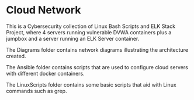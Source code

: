 # Cloud Network

This is a Cybersecurity collection of Linux Bash Scripts and ELK Stack Project, where 4 servers running vulnerable DVWA containers plus a jumpbox and a server running an ELK Server container. 

The Diagrams folder contains network diagrams illustrating the architecture created.

The Ansible folder contains scripts that are used to configure cloud servers with different docker containers.

The LinuxScripts folder contains some basic scripts that aid with Linux commands such as grep.

